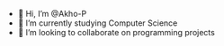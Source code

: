 - 👋 Hi, I’m @Akho-P
- 🌱 I’m currently studying Computer Science
- 💞️ I’m looking to collaborate on programming projects

<!---
Akho-P/Akho-P is a ✨ special ✨ repository because its `README.md` (this file) appears on your GitHub profile.
You can click the Preview link to take a look at your changes.
--->
